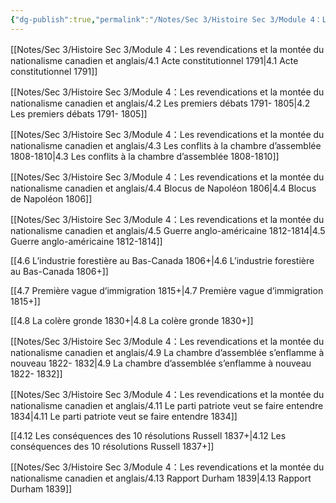 ```yaml
---
{"dg-publish":true,"permalink":"/Notes/Sec 3/Histoire Sec 3/Module 4：Les revendications et la montée du nationalisme canadien et anglais/"}
---
```



[[Notes/Sec 3/Histoire Sec 3/Module 4：Les revendications et la montée du nationalisme canadien et anglais/4.1 Acte constitutionnel 1791\|4.1 Acte constitutionnel 1791]]

[[Notes/Sec 3/Histoire Sec 3/Module 4：Les revendications et la montée du nationalisme canadien et anglais/4.2 Les premiers débats 1791-  1805\|4.2 Les premiers débats 1791-  1805]]

[[Notes/Sec 3/Histoire Sec 3/Module 4：Les revendications et la montée du nationalisme canadien et anglais/4.3 Les conflits à la chambre d’assemblée 1808-1810\|4.3 Les conflits à la chambre d’assemblée 1808-1810]]

[[Notes/Sec 3/Histoire Sec 3/Module 4：Les revendications et la montée du nationalisme canadien et anglais/4.4 Blocus de Napoléon 1806\|4.4 Blocus de Napoléon 1806]]

[[Notes/Sec 3/Histoire Sec 3/Module 4：Les revendications et la montée du nationalisme canadien et anglais/4.5 Guerre anglo-américaine 1812-1814\|4.5 Guerre anglo-américaine 1812-1814]]

[[4.6 L’industrie forestière au Bas-Canada 1806+\|4.6 L’industrie forestière au Bas-Canada 1806+]]

[[4.7 Première vague d’immigration 1815+\|4.7 Première vague d’immigration 1815+]]

[[4.8 La colère gronde 1830+\|4.8 La colère gronde 1830+]]

[[Notes/Sec 3/Histoire Sec 3/Module 4：Les revendications et la montée du nationalisme canadien et anglais/4.9 La chambre d’assemblée s’enflamme à nouveau 1822- 1832\|4.9 La chambre d’assemblée s’enflamme à nouveau 1822- 1832]]

[[Notes/Sec 3/Histoire Sec 3/Module 4：Les revendications et la montée du nationalisme canadien et anglais/4.11 Le parti patriote veut se faire entendre 1834\|4.11 Le parti patriote veut se faire entendre 1834]]

[[4.12 Les conséquences des 10 résolutions Russell 1837+\|4.12 Les conséquences des 10 résolutions Russell 1837+]]

[[Notes/Sec 3/Histoire Sec 3/Module 4：Les revendications et la montée du nationalisme canadien et anglais/4.13 Rapport Durham 1839\|4.13 Rapport Durham 1839]]
